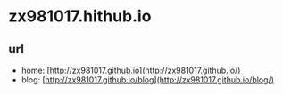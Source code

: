 # zx981017.hithub.io
## url
* home: [http://zx981017.github.io](http://zx981017.github.io/) 
* blog: [http://zx981017.github.io/blog](http://zx981017.github.io/blog/) 
